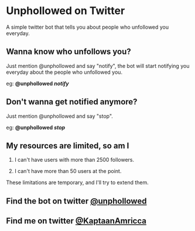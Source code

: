 # Unphollowed on Twitter

A simple twitter bot that tells you about people who unfollowed you everyday.

## Wanna know who unfollows you?

Just mention @unphollowed and say "notify", the bot will start notifying you everyday about the people who unfollowed you.

eg: **@unphollowed _notify_**

## Don't wanna get notified anymore?

Just mention @unphollowed and say "stop".

eg: **@unphollowed _stop_**

## My resources are limited, so am I

1. I can't have users with more than 2500 followers.

2. I can't have more than 50 users at the point.

These limitations are temporary, and I'll try to extend them.

## Find the bot on twitter **[@unphollowed](https://twitter.com/unphollowed)**

## Find me on twitter **[@KaptaanAmricca](https://twitter.com/KaptaanAmricca)**
